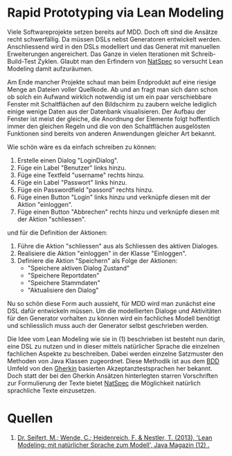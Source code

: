 # Rapid Prototyping via Lean Modeling #

Viele Softwareprojekte setzen bereits auf MDD. Doch oft sind die Ansätze recht
schwerfällig. Da müssen DSLs nebst Generatoren entwickelt werden. Anschliessend
wird in den DSLs modelliert und das Generat mit manuellen Erweiterungen 
angereichert. Das Ganze in vielen Iterationen mit Schreib-Build-Test Zyklen. 
Glaubt man den Erfindern von [NatSpec](http://www.nat-spec.com/)
so versucht Lean Modeling damit aufzuräumen. 

Am Ende mancher Projekte schaut man beim Endprodukt auf eine riesige Menge an
Dateien voller Quellkode. Ab und an fragt man sich dann schon ob solch ein 
Aufwand wirklich notwendig ist um ein paar verschiebbare Fenster mit 
Schaltflächen auf den Bildschirm zu zaubern welche lediglich einige wenige Daten
aus der Datenbank visualisieren. Der Aufbau der Fenster ist meist der gleiche, 
die Anordnung der Elemente folgt hoffentlich immer den gleichen Regeln und 
die von den Schaltflächen ausgelösten Funktionen sind bereits von anderen 
Anwendungen gleicher Art bekannt. 

Wie schön wäre es da einfach schreiben zu können:

1. Erstelle einen Dialog "LoginDialog".
1. Füge ein Label "Benutzer" links hinzu.
1. Füge eine Textfeld "username" rechts hinzu.
1. Füge ein Label "Passwort" links hinzu.
1. Füge ein Passwordfield "passord" rechts hinzu.
1. Füge einen Button "Login" links hinzu und verknüpfe diesen mit der Aktion 
   "einloggen".
1. Füge einen Button "Abbrechen" rechts hinzu und verknüpfe diesen mit der 
   Aktion "schliessen".
   
und für die Definition der Aktionen:

1. Führe die Aktion "schliessen" aus als Schliessen des aktiven Dialoges.
1. Realisiere die Aktion "einloggen" in der Klasse "Einloggen".
1. Definiere die Aktion "Speichern" als Folge der Aktionen:
   - "Speichere aktiven Dialog Zustand"
   - "Speichere Reportdaten"
   - "Speichere Stammdaten"
   - "Aktualisiere den Dialog"
   
Nu so schön diese Form auch aussieht, für MDD wird man zunächst eine DSL dafür 
entwickeln müssen. Um die modellierten Dialoge und Aktivitäten für den Generator
vorhalten zu können wird ein fachliches Modell benötigt und schliesslich muss 
auch der Generator selbst geschrieben werden.

Die Idee vom Lean Modeling wie sie in (1) beschrieben ist besteht nun darin,
eine DSL zu nutzen und in dieser mittels natürlicher Sprache die einzelnen
fachlichen Aspekte zu beschreiben. Dabei werden einzelne Satzmuster den 
Methoden von Java Klassen zugeordnet. Diese Methodik ist aus dem 
[BDD](http://de.wikipedia.org/wiki/Behavior_Driven_Development) Umfeld 
von den
[Gherkin](http://de.wikipedia.org/wiki/Behavior_Driven_Development#Beispiel_in_der_Beschreibungssprache_Gherkin)
basierten Akzeptanztestsprachen her bekannt. Doch statt der bei den Gherkin 
Ansätzen hinterlegten starren Vorschriften zur Formulierung der Texte
bietet [NatSpec](http://www.nat-spec.com/) die Möglichkeit natürlich 
sprachliche Texte einzusetzen. 

# Quellen #

1. [Dr. Seifert, M.; Wende, C.; Heidenreich, F. & Nestler, T. (2013), 'Lean Modeling: mit natürlicher Sprache zum Modell', Java Magazin (12) .](http://jaxenter.de/artikel/Lean-Modeling-mit-natuerlicher-Sprache-zum-Modell-169936)
   
 
 
 
 